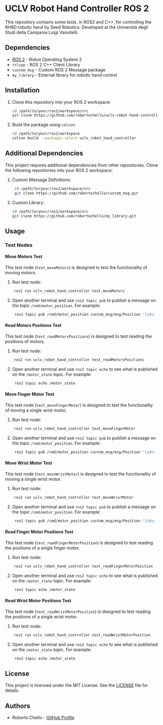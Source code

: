# UCLV Robot Hand Controller ROS 2


This repository contains some tests, in ROS2 and C++, for controlling the RH8D robotic hand by Seed Robotics. Developed at the Università degli Studi della Campania Luigi Vanvitelli.

## Dependencies

- [ROS 2](https://index.ros.org/doc/ros2/) - Robot Operating System 2
- `rclcpp` - ROS 2 C++ Client Library
- `custom_msg` - Custom ROS 2 Message package
- `my_library` - External library for robotic hand control

## Installation

1. Clone this repository into your ROS 2 workspace:
   ```bash
   cd /path/to/your/ros2/workspace/src
   git clone https://github.com/robertochello/uclv-robot-hand-controller-ros2.git
   ```
2. Build the package using `colcon`:
    ```bash
    cd /path/to/your/ros2/workspace
    colcon build --packages-select uclv_robot_hand_controller
    ```
## Additional Dependencies

This project requires additional dependencies from other repositories. Clone the following repositories into your ROS 2 workspace:

1. Custom Message Definitions:
   ```bash
    cd /path/to/your/ros2/workspace/src
    git clone https://github.com/robertochello/custom_msg.git
    ```
2. Custom Library:
    ```bash
    cd /path/to/your/ros2/workspace/src
    git clone https://github.com/robertochello/my_library.git
    ```

## Usage

### Test Nodes

#### Move Motors Test

This test node (`test_moveMotors`) is designed to test the functionality of moving motors.

1. Run test node:
```bash
    ros2 run uclv_robot_hand_controller test_moveMotors
```
2. Open another terminal and use `ros2 topic pub` to publish a message on the topic `/cmd/motor_position`. For example:
   ```bash
    ros2 topic pub /cmd/motor_position custom_msg/msg/Position "{ids: [36, 37], positions: [1000, 1000]}"
   ```

#### Read Motors Positions Test

This test node (`test_readMotorsPositions`) is designed to test reading the positions of motors.
1. Run test node:
```bash
    ros2 run uclv_robot_hand_controller test_readMotorsPositions
```
2. Open another terminal and use `ros2 topic echo` to see what is published on the `/motor_state` topic. For example:
   ```bash
    ros2 topic echo /motor_state
   ```

#### Move Finger Motor Test

This test node (`test_moveFingerMotor`) is designed to test the functionality of moving a single wrist motor.
1. Run test node:
```bash
    ros2 run uclv_robot_hand_controller test_moveFingerMotor
```
2. Open another terminal and use `ros2 topic pub` to publish a message on the topic `/cmd/motor_position`. For example:
   ```bash
    ros2 topic pub /cmd/motor_position custom_msg/msg/Position "{ids: [36], positions: [1000]}"
   ```


#### Move Wrist Motor Test

This test node (`test_moveWristMotor`) is designed to test the functionality of moving a single wrist motor.
1. Run test node:
```bash
    ros2 run uclv_robot_hand_controller test_moveWristMotor
```
2. Open another terminal and use `ros2 topic pub` to publish a message on the topic `/cmd/motor_position`. For example:
   ```bash
    ros2 topic pub /cmd/motor_position custom_msg/msg/Position "{ids: [31], positions: [1000]}"
   ```

#### Read Finger Motor Positions Test

This test node (`test_readFingerMotorPosition`) is designed to test reading the positions of a single finger motor.
1. Run test node:
```bash
    ros2 run uclv_robot_hand_controller test_readFingerMotorPosition
```
2. Open another terminal and use `ros2 topic echo` to see what is published on the `/motor_state` topic. For example:
   ```bash
    ros2 topic echo /motor_state
   ```

#### Read Wrist Motor Positions Test

This test node (`test_readWristMotorPosition`) is designed to test reading the positions of a single wrist motor.
1. Run test node:
```bash
    ros2 run uclv_robot_hand_controller test_readWristMotorPosition
```
2. Open another terminal and use `ros2 topic echo` to see what is published on the `/motor_state` topic. For example:
   ```bash
    ros2 topic echo /motor_state
   ```
## License

This project is licensed under the MIT License. See the [LICENSE](LICENSE) file for details.

## Authors

- Roberto Chello - [GitHub Profile](https://github.com/robertochello)
